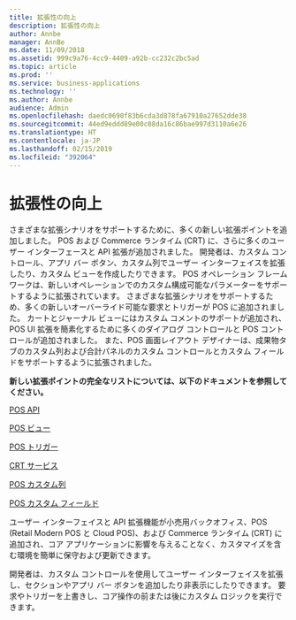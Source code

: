 ```yaml
---
title: 拡張性の向上
description: 拡張性の向上
author: Annbe
manager: AnnBe
ms.date: 11/09/2018
ms.assetid: 999c9a76-4cc9-4409-a92b-cc232c2bc5ad
ms.topic: article
ms.prod: ''
ms.service: business-applications
ms.technology: ''
ms.author: Annbe
audience: Admin
ms.openlocfilehash: daedc0690f83b6cda3d878fa67910a27652dde38
ms.sourcegitcommit: 44ed9eddd89e00c08da16c86bae997d3110a6e26
ms.translationtype: HT
ms.contentlocale: ja-JP
ms.lasthandoff: 02/15/2019
ms.locfileid: "392064"
---
```

#  <a name="improved-extensibility"></a>拡張性の向上 



さまざまな拡張シナリオをサポートするために、多くの新しい拡張ポイントを追加しました。 POS および Commerce ランタイム (CRT) に、さらに多くのユーザー インターフェースと API 拡張が追加されました。 開発者は、カスタム コントロール、アプリ バー ボタン、カスタム列でユーザー インターフェイスを拡張したり、カスタム ビューを作成したりできます。 POS オペレーション フレームワークは、新しいオペレーションでのカスタム構成可能なパラメーターをサポートするように拡張されています。 さまざまな拡張シナリオをサポートするため、多くの新しいオーバーライド可能な要求とトリガーが POS に追加されました。 カートとジャーナル ビューにはカスタム コメントのサポートが追加され、POS UI 拡張を簡素化するために多くのダイアログ コントロールと POS コントロールが追加されました。 また、POS 画面レイアウト デザイナーは、成果物タブのカスタム列および合計パネルのカスタム コントロールとカスタム フィールドをサポートするように拡張されました。

**新しい拡張ポイントの完全なリストについては、以下のドキュメントを参照してください。**

[POS API ](https://docs.microsoft.com/en-us/dynamics365/unified-operations/retail/dev-itpro/pos-apis "Retail POS API ")

[POS ビュー](https://docs.microsoft.com/en-us/dynamics365/unified-operations/retail/dev-itpro/pos-view-extension "POS ビュー拡張")

[POS トリガー](https://docs.microsoft.com/en-us/dynamics365/unified-operations/retail/dev-itpro/pos-trigger-printing "POS トリガー拡張")

[CRT サービス](https://docs.microsoft.com/en-us/dynamics365/unified-operations/retail/dev-itpro/crt-services "CRT サービス")

[POS カスタム列](https://docs.microsoft.com/en-us/dynamics365/unified-operations/retail/dev-itpro/pos-custom-transaction-column "POS カスタム列")

[POS カスタム フィールド](https://docs.microsoft.com/en-us/dynamics365/unified-operations/retail/dev-itpro/custom-field-pos-totals "POS 合計パネル")


ユーザー インターフェイスと API 拡張機能が小売用バックオフィス、POS (Retail Modern POS と Cloud POS)、および Commerce ランタイム (CRT) に追加され、コア アプリケーションに影響を与えることなく、カスタマイズを含む環境を簡単に保守および更新できます。

開発者は、カスタム コントロールを使用してユーザー インターフェイスを拡張し、セクションやアプリ バー ボタンを追加したり非表示にしたりできます。 要求やトリガーを上書きし、コア操作の前または後にカスタム ロジックを実行できます。
